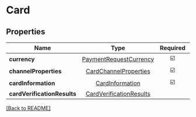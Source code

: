 # Card



## Properties

| Name | Type | Required | Description | Examples |
|------------|:-------------:|:-------------:|-------------|:-------------:|
| **currency** | [PaymentRequestCurrency](PaymentRequestCurrency.md) | ☑️ |  | | |
**channelProperties** | [CardChannelProperties](CardChannelProperties.md) | ☑️ |  | | |
**cardInformation** | [CardInformation](CardInformation.md) | ☑️ |  | | |
**cardVerificationResults** | [CardVerificationResults](CardVerificationResults.md) |  |  | | |



[[Back to README]](../../README.md)